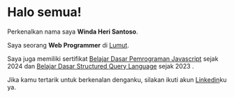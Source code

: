 # Halo semua! 

Perkenalkan nama saya **Winda Heri Santoso**.<br>

Saya seorang **Web Programmer** di [Lumut](https://www.lumut.id/).<br>

Saya juga memiliki sertifikat [Belajar Dasar Pemrograman Javascript](https://www.dicoding.com/certificates/N9ZOM57YDPG5)  sejak 2024 dan [Belajar Dasar Structured Query Language](https://www.dicoding.com/certificates/72ZD8Y309ZYW) sejak 2023 .<br>

Jika kamu tertarik untuk berkenalan denganku, silakan ikuti akun [Linkedin](https://id.linkedin.com/in/winda-heri-santoso-a93309113)ku ya.
